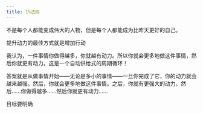 ```yaml
---
title: 1%法则
---
```


不是每个人都能变成伟大的人物，但是每个人都能成为比昨天更好的自己。

提升动力的最佳方式就是增加行动

我认为，一件事情你做得越多，你就越有动力。所以你就会更多地做这件事情，然后你就更有动力。这是一个自动供给式的周期循环！

答案就是从做事情开始——无论是多小的事情——一旦你完成了它，你的动力就会越来越强。然后，你就会更多地做这件事情。之后，你就有更强大的动力，然后……你做得越多……然后你就更有动力……

目标要明确
